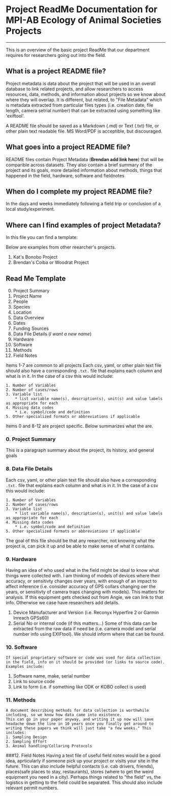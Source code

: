 # Project ReadMe Documentation for MPI-AB Ecology of Animal Societies Projects
***
This is an overview of the basic project ReadMe that our department requires for researchers going out into the field.

## What is a project README file?
Project metadata is data about the project that will be used in an overall database to link related projects, and allow researchers to access resources, data, methods, and information about projects so we know about where they will overlap. 
It is different, but related, to "File Metadata" which is metadata extracted from particular files types (i.e. creation date, file length, camera setrial number) that can be extracted using something like 'exiftool'.

A README file should be saved as a Markdown (.md) or Text (.txt) file, or other plain text readable file. MS Word/PDF is acceptible, but discouraged.

## What goes into a project README file?
README files contain Project Metadata (**Brendan add link here**) that will be comparible across datasets.
They also contain a brief summary of the project and its goals, more detailed information about methods, things that happened in the field, hardware, software and  fieldnotes


## When do I complete my project README file?
In the days and weeks immediately following a field trip or conclusion of a local study/experiment.

## Where can I find examples of project Metadata?
In this file you can find a template:

Below are examples from other reearcher's projects.
1. Kat's Bonobo Project
2. Brendan's Coiba or Woodrat Project


## Read Me Template
0. Project Summary
1. Project Name
2. People
3. Species
4. Location
5. Data Overview
6. Dates
7. Funding Sources
8. Data File Details (*I want a new name*)
9. Hardware
10. Software
11. Methods
12. Field Notes

Items 1-7 are common to all projects
Each csv, yaml, or other plain text file should also have a corresponding `.txt.` file that explains each column and what is in it.
In the case of a csv this would include:

	1. Number of Variables
	2. Number of cases/rows
	3. Variable list
		* list variable name(s), description(s), unit(s) and value labels as appropriate for each
	4. Missing data codes 
		* i.e. symbol/code and definition
	5. Other specialized formats or abbreviations if applicable

Items 0 and 8-12 are project specific. Below summarizes what the are.

### 0. Project Summary
This is a paragraph summary about the project, its history, and general goals
### 8. Data File Details
Each csv, yaml, or other plain text file should also have a corresponding `.txt.` file that explains each column and what is in it.
In the case of a csv this would include:

	1. Number of Variables
	2. Number of cases/rows
	3. Variable list
		* list variable name(s), description(s), unit(s) and value labels as appropriate for each
	4. Missing data codes 
		* i.e. symbol/code and definition
	5. Other specialized formats or abbreviations if applicable

The goal of this file should be that any reearcher, not knowing what the project is, can pick it up and be able to make sense of what it contains. 

### 9. Hardware

Having an idea of who used what in the field might be ideal to know what things were collected with. 
I am thinking of models of devices where their accuracy, or sensitivty changes over years, with enough of an impact to affect inference 
(i.e. consider accuracy of GPS collars changing oer the years, or sensitivty of camera traps changing with models). 
This matters for analysis.
If this equipment gets checked out from Angie, we can link to that info. 
Otherwise we case have researchers add details.
1. Device Manufacturer and Version (i.e. Reconyx Hyperfire 2 or Garmin Inreach GPSs60)
2. Serial No or internal code (if this matters...)
Some of this data can be extracted from the raw data if need be (i.e. camera model and serial number info using EXIFtool). We should inform where that can be found.

### 10. Software
	If special proprietary software or code was used for data collection in the field, info on it should be provided (or links to source code). Examples include:
1. Software name, make, serial number
2. Link to source code
3. Link to form (i.e. if something like ODK or KOBO collect is used)

### 11. Methods
	A document describing methods for data collection is worthwhile including, so we know how data came into existence. 
	This can go in your paper anyway, and writing it up now will save headache down the line in 10 years once you finally get around to writing these papers we think will just take "a few weeks." This includes:
	1. Sampling Design
	2. Sampling Effort
	3. Animal handling/Collaring Protocols
	
###12. Field Notes
	Having a text file of useful field notes would be a good idea, aprticularly if someone pick up your project or visits your site in the future.
	This can also include helpful contacts (i.e. cab drivers, friends), places(safe places to stay, restaurants), stores (where to get the weird equipment you need in a city).
	Perhaps things related to "the field" vs, the logistics in getting to the field could be separated. 
	This should also include relevant permit numbers. 


